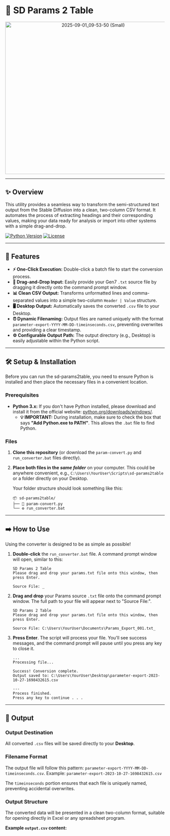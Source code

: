 # 🚀 SD Params 2 Table

<!-- 
    👋 Welcome! Please replace the placeholder below with your project's logo!
    Example: <p align="center"><img src="path/to/your/logo.png" alt="Your Logo" width="200"></p> 
-->
<p align="center">
<img width="540" height="480" alt="2025-09-01_09-53-50 (Small)" src="https://github.com/user-attachments/assets/38b3c1a7-b409-4cff-bb09-f5bb75c12cea" />
</p>

---

## ✨ Overview

This utility provides a seamless way to transform the semi-structured text output from the Stable Diffusion into a clean, two-column CSV format. It automates the process of extracting headings and their corresponding values, making your data ready for analysis or import into other systems with a simple drag-and-drop.

[![Python Version](https://img.shields.io/badge/Python-3.x-blue?style=flat-square&logo=python&logoColor=white)](https://www.python.org/downloads/)
[![License](https://img.shields.io/badge/License-MIT-green?style=flat-square)](LICENSE) <!-- You might want to update or remove the license if this is purely internal -->

---

## 🌟 Features

*   **⚡ One-Click Execution:** Double-click a batch file to start the conversion process.
*   **📁 Drag-and-Drop Input:** Easily provide your Gen7 `.txt` source file by dragging it directly onto the command prompt window.
*   **📊 Clean CSV Output:** Transforms unformatted lines and comma-separated values into a simple two-column `Header | Value` structure.
*   **🖥️ Desktop Output:** Automatically saves the converted `.csv` file to your Desktop.
*   **⏰ Dynamic Filenaming:** Output files are named uniquely with the format `parameter-export-YYYY-MM-DD-timeinseconds.csv`, preventing overwrites and providing a clear timestamp.
*   **⚙️ Configurable Output Path:** The output directory (e.g., Desktop) is easily adjustable within the Python script.

---

## 🛠️ Setup & Installation

Before you can run the sd-params2table, you need to ensure Python is installed and then place the necessary files in a convenient location.

### Prerequisites

*   **Python 3.x:** If you don't have Python installed, please download and install it from the official website: [python.org/downloads/windows/](https://www.python.org/downloads/windows/).
    *   **💡 IMPORTANT:** During installation, make sure to check the box that says **"Add Python.exe to PATH"**. This allows the `.bat` file to find Python.

### Files

1.  **Clone this repository** (or download the `param-convert.py` and `run_converter.bat` files directly).
2.  **Place both files in the *same folder*** on your computer. This could be anywhere convenient, e.g., `C:\Users\YourUser\Scripts\sd-params2table` or a folder directly on your Desktop.

    Your folder structure should look something like this:

    ```
    📦 sd-params2table/
    ├── 🐍 param-convert.py
    └── ⚙️ run_converter.bat
    ```

---

## ➡️ How to Use

Using the converter is designed to be as simple as possible!

1.  **Double-click** the `run_converter.bat` file.
    A command prompt window will open, similar to this:

    ```
    SD Params 2 Table
    Please drag and drop your params.txt file onto this window, then press Enter.

    Source File: _
    ```

2.  **Drag and drop** your Params source `.txt` file onto the command prompt window.
    The full path to your file will appear next to "Source File:".

    ```
    SD Params 2 Table
    Please drag and drop your params.txt file onto this window, then press Enter.

    Source File: C:\Users\YourUser\Documents\Params_Export_001.txt_
    ```

3.  **Press Enter**.
    The script will process your file. You'll see success messages, and the command prompt will pause until you press any key to close it.

    ```
    ...
    Processing file...

    Success! Conversion complete.
    Output saved to: C:\Users\YourUser\Desktop\parameter-export-2023-10-27-1698432615.csv

    ---
    Process finished.
    Press any key to continue . . .
    ```

---

## 📄 Output

### Output Destination

All converted `.csv` files will be saved directly to your **Desktop**.

### Filename Format

The output file will follow this pattern: `parameter-export-YYYY-MM-DD-timeinseconds.csv`.
Example: `parameter-export-2023-10-27-1698432615.csv`

The `timeinseconds` portion ensures that each file is uniquely named, preventing accidental overwrites.

### Output Structure

The converted data will be presented in a clean two-column format, suitable for opening directly in Excel or any spreadsheet program.

**Example `output.csv` content:**

```
